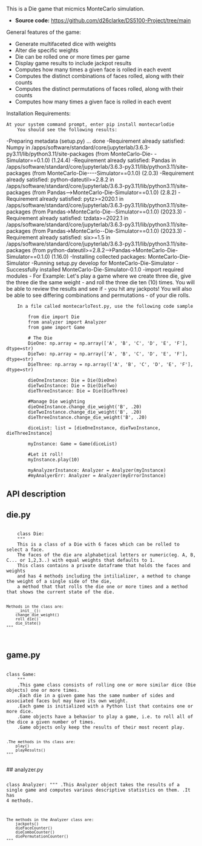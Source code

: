 This is a Die game that micmics MonteCarlo simulation.

- **Source code:** https://github.com/d26clarke/DS5100-Project/tree/main


General features of the game:

- Generate multifaceted dice with weights
- Alter die specific weights
- Die can be rolled one or more times per game
- Display game results to include jackpot results
- Computes how many times a given face is rolled in each event
- Computes the distinct combinations of faces rolled, along with their counts
- Computes the distinct permutations of faces rolled, along with their counts
- Computes how many times a given face is rolled in each event


Installation Requirements:

    At your system command prompt, enter pip install montecarlodie
        You should see the following results:
           
 -Preparing metadata (setup.py) ... done
 -Requirement already satisfied: Numpy in /apps/software/standard/core/jupyterlab/3.6.3-py3.11/lib/python3.11/site-packages (from MonteCarlo-Die- -Simulator==0.1.0) (1.24.4)
-Requirement already satisfied: Pandas in /apps/software/standard/core/jupyterlab/3.6.3-py3.11/lib/python3.11/site-packages (from MonteCarlo-Die----Simulator==0.1.0) (2.0.3)
-Requirement already satisfied: python-dateutil>=2.8.2 in /apps/software/standard/core/jupyterlab/3.6.3-py3.11/lib/python3.11/site-packages (from Pandas-->MonteCarlo-Die-Simulator==0.1.0) (2.8.2)
-Requirement already satisfied: pytz>=2020.1 in /apps/software/standard/core/jupyterlab/3.6.3-py3.11/lib/python3.11/site-packages (from Pandas->MonteCarlo-Die--Simulator==0.1.0) (2023.3)
-Requirement already satisfied: tzdata>=2022.1 in /apps/software/standard/core/jupyterlab/3.6.3-py3.11/lib/python3.11/site-packages (from Pandas->MonteCarlo--Die-Simulator==0.1.0) (2023.3)
-Requirement already satisfied: six>=1.5 in /apps/software/standard/core/jupyterlab/3.6.3-py3.11/lib/python3.11/site-packages (from python-dateutil>=2.8.2-->Pandas->MonteCarlo-Die-Simulator==0.1.0) (1.16.0)
-Installing collected packages: MonteCarlo-Die-Simulator
 -Running setup.py develop for MonteCarlo-Die-Simulator
-Successfully installed MonteCarlo-Die-Simulator-0.1.0
    -import required modules
       - For Example: Let's play a game where we create three die, give the three die the same weight
                       - and roll the three die ten (10) times.  You will be able to review the results and see if 
                       - you hit any jackpots!  You will also be able to see differing combinations and permutations
                       - of your die rolls.

        In a file called montecarloTest.py, use the following code sample

            from die import Die
            from analyzer import Analyzer
            from game import Game

            # The Die
            DieOne: np.array = np.array(['A', 'B', 'C', 'D', 'E', 'F'], dtype=str)
            DieTwo: np.array = np.array(['A', 'B', 'C', 'D', 'E', 'F'], dtype=str)
            DieThree: np.array = np.array(['A', 'B', 'C', 'D', 'E', 'F'], dtype=str)
            
            dieOneInstance: Die = Die(DieOne)
            dieTwoInstance: Die = Die(DieTwo)
            dieThreeInstance: Die = Die(DieThree)
            
            #Manage Die weighting
            dieOneInstance.change_die_weight('B', .20)
            dieTwoInstance.change_die_weight('B', .20)
            dieThreeInstance.change_die_weight('B', .20)

            diceList: list = [dieOneInstance, dieTwoInstance, dieThreeInstance]

            myInstance: Game = Game(diceList)

            #Let it roll!
            myInstance.play(10)

            myAnalyzerInstance: Analyzer = Analyzer(myInstance) 
            #myAnalyerErr: Analyzer = Analyzer(myErrorInstance)


API description
----------------------

## die.py
<code>
    class Die:
    """
    This is a class of a Die with 6 faces which can be rolled to select a face. 
    The faces of the die are alphabetical letters or numeric(eg. A, B, C... or 1,2,3..) with equal weights that defaults to 1. 
    This class contains a private dataframe that holds the faces and weights
    and has 4 methods including the intilializer, a method to change the weight of a single side of the die, 
    a method that that rolls the die one or more times and a method that shows the current state of the die. 
   
    Methods in the class are:
        __init__():
        change_die_weight() 
        roll_die()
        die_state()
    """

</code>

## game.py
<code>
class Game:
    """
    .This game class consists of rolling one or more similar dice (Die objects) one or more times.
    .Each die in a given game has the same number of sides and associated faces but may have its own weight.
    .Each game is initialized with a Python list that contains one or more dice.
    .Game objects have a behavior to play a game, i.e. to roll all of the dice a given number of times.
    .Game objects only keep the results of their most recent play.
    
    .The methods in ths class are:
        play() 
        playResults()
    """

          
</code>
## analyzer.py
<code>
 
class Analyzer:
    """
    .This Analyzer object takes the results of a single game and computes various descriptive statistics on them.
    .It has 4 methods. 

    The methods in the Analyzer class are:
        jackpots() 
        dieFaceCounter()
        dieComboCounter()
        diePermutationCounter()
    """

  
</code>

